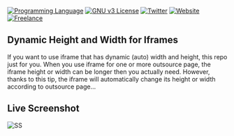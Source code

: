 [![Programming Language](https://img.shields.io/badge/languages-HTML/JS-green.svg?style=flat)](#)
[![GNU v3 License](https://img.shields.io/badge/license-GNU-yellow.svg?style=flat)](http://choosealicense.com/licenses/gpl-3.0/)
[![Twitter](https://img.shields.io/badge/twitter-@BatuhanKok-blue.svg?style=flat)](http://twitter.com/BatuhanKok)
[![Website](https://img.shields.io/badge/website-batuhan.me-lightgrey.svg?style=flat)](http://batuhan.me)
[![Freelance](https://img.shields.io/badge/hire_me-yes!-brightgreen.svg?style=flat)](http://batuhan.me/contact)

## Dynamic Height and Width for Iframes
If you want to use iframe that has dynamic (auto) width and height, this repo just for you. When you use iframe for one or more outsource page, the iframe height or width can be longer then you actually need. However, thanks to this tip, the iframe will automatically change its height or width according to outsource page...

## Live Screenshot
![SS](https://github.com/batuhankok/html-iframe-and-parent/blob/master/screen.gif?raw=true)
